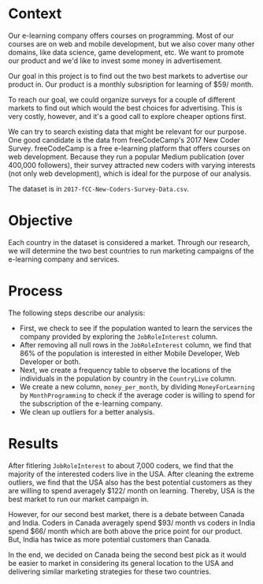 # Context

Our e-learning company offers courses on programming. 
Most of our courses are on web and mobile development, but we also cover many other domains, like data science, game development, etc. 
We want to promote our product and we'd like to invest some money in advertisement.

Our goal in this project is to find out the two best markets to advertise our product in.
Our product is a monthly subsription for learning of $59/ month.

To reach our goal, we could organize surveys for a couple of different markets to find out which would the best choices for advertising. 
This is very costly, however, and it's a good call to explore cheaper options first.

We can try to search existing data that might be relevant for our purpose. 
One good candidate is the data from freeCodeCamp's 2017 New Coder Survey. 
freeCodeCamp is a free e-learning platform that offers courses on web development. 
Because they run a popular Medium publication (over 400,000 followers), 
their survey attracted new coders with varying interests (not only web development), 
which is ideal for the purpose of our analysis.

The dataset is in `2017-fCC-New-Coders-Survey-Data.csv`.

# Objective

Each country in the dataset is considered a market.
Through our research, we will determine the two best countries to run marketing campaigns of the e-learning company and services.

# Process

The following steps describe our analysis:

- First, we check to see if the population wanted to learn the services the company provided by exploring the `JobRoleInterest` column.
- After removing all null rows in the `JobRoleInterest` column, we find that 86% of the population is interested in either Mobile Developer, Web Developer or both.
- Next, we create a frequency table to observe the locations of the individuals in the population by country in the `CountryLive` column.
- We create a new column, `money_per_month`, by dividing `MoneyForLearning` by `MonthProgramming` to check if the average coder is willing to spend for the subscription of the e-learning company.
- We clean up outliers for a better analysis.

# Results

After fitlering `JobRoleInterest` to about 7,000 coders, we find that the majority of the interested coders live in the USA.
After cleaning the extreme outliers, we find that the USA also has the best potential customers as they are willing to spend averagely $122/ month on learning.
Thereby, USA is the best market to run our market campaign in.

However, for our second best market, there is a debate between Canada and India. Coders in Canada averagely spend $93/ month vs coders in India spend $66/ month which are both above the price point for our product.
But, India has twice as more potential customers than Canada.

In the end, we decided on Canada being the second best pick as it would be easier to market in considering its general location to the USA and delivering similar marketing strategies for these two countries.
